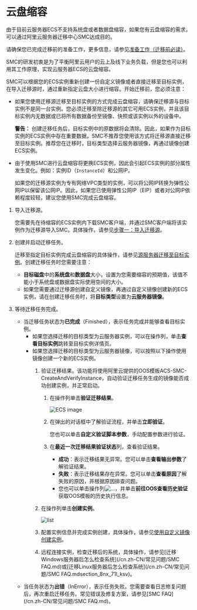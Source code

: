 # 云盘缩容

由于目前云服务器ECS不支持系统盘或者数据盘缩容，如果您有云盘缩容的需求，可以通过阿里云服务器迁移中心SMC达成目的。

请确保您已完成迁移前的准备工作，更多信息，请参见[准备工作（迁移前必读）](/cn.zh-CN/用户指南/准备工作（迁移前必读）.md)。

SMC的研发初衷是为了平衡阿里云用户的云上及线下业务负载，但是您也可以利用其工作原理，实现云服务器ECS的云盘缩容。

SMC可以根据您的ECS实例重新创建一份自定义镜像或者直接迁移至目标实例，在导入迁移源时，通过重新指定云盘大小进行缩容。开始迁移前，您必须注意：

-   如果您使用迁移源迁移至目标实例的方式完成云盘缩容，请确保迁移源与目标实例不是同一台实例。您必须迁移至除迁移源的其它可用ECS实例，并且该目标实例内无数据或已将所有数据备份至镜像、快照或该实例以外的设备中。

    **警告：** 创建迁移任务后，目标实例中的原数据将会清除。因此，如果作为目标实例的ECS实例中存在重要数据，SMC不推荐您使用该方式将迁移源直接迁移至目标实例。推荐您在迁移时，目标类型选择云服务器镜像，再通过镜像创建ECS实例。

-   由于使用SMC进行云盘缩容将更换ECS实例，因此会引起ECS实例的部分属性发生变化。例如：实例ID（`InstanceId`）和公网IP。

    如果您的迁移源实例为专有网络VPC类型的实例，可以将公网IP转换为弹性公网IP以保留该公网IP。因此，如果您已使用弹性公网IP（EIP）或者对公网IP依赖程度较轻，建议您使用SMC完成云盘缩容。


1.  导入迁移源。

    您需要先在待缩容的ECS实例内下载SMC客户端，并通过SMC客户端将该实例作为迁移源导入SMC。具体操作，请参见[步骤一：导入迁移源](/cn.zh-CN/用户指南/步骤一：导入迁移源.md)。

2.  创建并启动迁移任务。

    迁移至指定目标实例完成云盘缩容的具体操作，请参见[源服务器迁移至目标实例](/cn.zh-CN/最佳实践/源服务器迁移至目标实例.md)。创建迁移任务时您需要注意：

    -   **目标磁盘**中的**系统盘**和**数据盘**大小，设置为您需要缩容的预期值，该值不能小于系统盘或数据盘实际使用空间的大小。
    -   如果您需要通过迁移源创建自定义镜像，再通过自定义镜像创建新的ECS实例，请在创建迁移任务时，将**目标类型**设置为**云服务器镜像**。
3.  等待迁移任务完成。

    -   当迁移任务状态为**已完成**（Finished），表示任务完成并能够查看目标实例。
        -   如果您选择迁移的目标类型为云服务器实例，可以在操作列，单击**查看目标实例**跳转至目标实例详情页。
        -   如果您选择迁移的目标类型为云服务器镜像，可以按照以下操作使用镜像创建一个新的ECS实例。
            1.  验证迁移结果。该功能将使用阿里云提供的OOS模板ACS-SMC-CreateAndVerifyInstance，自动验证迁移任务生成的镜像能否成功创建实例，并正常启动。
                1.  在操作列单击**验证迁移结果**。

                    ![ECS image](https://static-aliyun-doc.oss-accelerate.aliyuncs.com/assets/img/zh-CN/0939670061/p169247.png)

                2.  在弹出的对话框中了解验证流程，并单击**立即验证**。

                    您也可以单击**自定义验证脚本参数**，手动配置参数进行验证。

                3.  在**最近一次迁移结果验证状态**列，查看验证结果。
                    -   **成功**：表示迁移结果无异常。您可以单击**查看输出参数**了解验证结果。
                    -   **失败**：表示迁移结果存在异常。您可以单击**查看原因**了解失败的原因，并根据原因排查问题。
                    -   您也可以单击操作列![...](https://static-aliyun-doc.oss-accelerate.aliyuncs.com/assets/img/zh-CN/3079670061/p169257.png)，并单击**前往OOS查看历史验证**获取OOS模板的历史执行信息。
            2.  在操作列单击**创建实例**。

                ![list](https://static-aliyun-doc.oss-accelerate.aliyuncs.com/assets/img/zh-CN/3079670061/p129881.png)

            3.  配置实例信息并完成实例创建，具体操作，请参见[使用自定义镜像创建实例](/cn.zh-CN/实例/创建实例/使用自定义镜像创建实例.md)。
            4.  远程连接实例，检查迁移后的系统，具体操作，请参见[迁移Windows服务器后怎么检查系统](/cn.zh-CN/常见问题/SMC FAQ.md)或[迁移Linux服务器后怎么检查系统](/cn.zh-CN/常见问题/SMC FAQ.mdsection_8nx_71l_ksv)。
    -   当任务状态为**出错**（InError），表示任务失败。您需要查看日志修复问题后，再次重启迁移任务。常见错误及修复方案，请参见[SMC FAQ](/cn.zh-CN/常见问题/SMC FAQ.md)。

